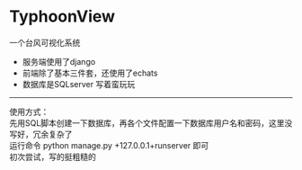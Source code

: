 # TyphoonView
一个台风可视化系统  
 - 服务端使用了django
 - 前端除了基本三件套，还使用了echats
 - 数据库是SQLserver
写着蛮玩玩  

 ---  
  
使用方式：  
先用SQL脚本创建一下数据库，再各个文件配置一下数据库用户名和密码，这里没写好，冗余复杂了  
运行命令 python manage.py +127.0.0.1+runserver 即可  
初次尝试，写的挺粗糙的
